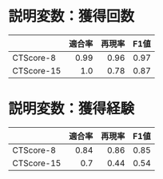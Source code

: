 # 説明変数：獲得回数
| | 適合率 | 再現率 | F1値 |
| :-- | --: | --: | --: |
| CTScore-8 | 0.99 | 0.96 | 0.97 |
| CTScore-15 | 1.0 | 0.78 | 0.87 |

# 説明変数：獲得経験
| | 適合率 | 再現率 | F1値 |
| :-- | --: | --: | --: |
| CTScore-8 | 0.84 | 0.86 | 0.85 |
| CTScore-15 | 0.7 | 0.44 | 0.54 |

